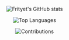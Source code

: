 <center>
  
![Frityet's GitHub stats](https://github-readme-stats.vercel.app/api?username=Frityet&count_private=true&show_icons=true&theme=dark&hide_title=true&show=reviews,discussions_started,discussions_answered,prs_merged,prs_merged_percentage) 

![Top Languages](https://github-readme-stats.vercel.app/api/top-langs/?username=Frityet&exclude_repo=frityet.github.io,Blog,wiki,CoDZombies-H3VR,MeatKit,WurstLink,OkBot,robot,ObjGTK4&theme=dark&hide=cmake,makefile,shaderlab,mathematica,hlsl)

![Contributions](https://activity-graph.herokuapp.com/graph?username=frityet&theme=github&hide_border=false&area=false)
  
</center>
